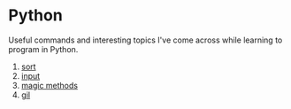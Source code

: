 # Python

Useful commands and interesting topics I've come across while learning to program in Python.

1. [sort](/python/sort.md)
2. [input](/python/input.md)
3. [magic methods](/python/magic_methods.md)
4. [gil](/python/gil.md)
